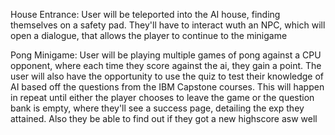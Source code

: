 House Entrance:
User will be teleported into the AI house, finding themselves on a safety pad. They'll have to interact wuth an NPC, which will open a dialogue, that allows the player to continue to the minigame 

Pong Minigame:
User will be playing multiple games of pong against a CPU opponent, where each time they score against the ai, they gain a point. The user will also have the opportunity to use the quiz to test their knowledge of AI based off the questions from the IBM Capstone courses. This will happen in repeat until either the player chooses to leave the game or the question bank is empty, where they'll see a success page, detailing the exp they attained. Also they be able to find out if they got a new highscore asw well

